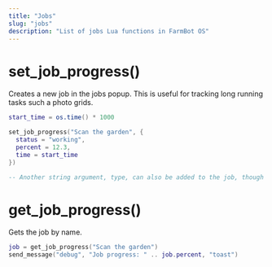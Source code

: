 ```yaml
---
title: "Jobs"
slug: "jobs"
description: "List of jobs Lua functions in FarmBot OS"
---
```


# set_job_progress()

Creates a new job in the jobs popup. This is useful for tracking long running tasks such a photo grids.

```lua
start_time = os.time() * 1000

set_job_progress("Scan the garden", {
  status = "working",
  percent = 12.3,
  time = start_time
})

-- Another string argument, type, can also be added to the job, though this field is no longer used by the FarmBot web app frontend.
```

# get_job_progress()

Gets the job by name.

```lua
job = get_job_progress("Scan the garden")
send_message("debug", "Job progress: " .. job.percent, "toast")
```